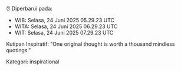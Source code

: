 ⏰ Diperbarui pada:
- WIB: Selasa, 24 Juni 2025 05.29.23 UTC
- WITA: Selasa, 24 Juni 2025 06.29.23 UTC
- WIT: Selasa, 24 Juni 2025 07.29.23 UTC

Kutipan Inspiratif:
"One original thought is worth a thousand mindless quotings."


Kategori: inspirational

